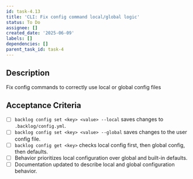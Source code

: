 ```yaml
---
id: task-4.13
title: 'CLI: Fix config command local/global logic'
status: To Do
assignee: []
created_date: '2025-06-09'
labels: []
dependencies: []
parent_task_id: task-4
---
```

## Description

Fix config commands to correctly use local or global config files

## Acceptance Criteria
- [ ] `backlog config set <key> <value> --local` saves changes to `.backlog/config.yml`.
- [ ] `backlog config set <key> <value> --global` saves changes to the user config file.
- [ ] `backlog config get <key>` checks local config first, then global config, then defaults.
- [ ] Behavior prioritizes local configuration over global and built-in defaults.
- [ ] Documentation updated to describe local and global configuration behavior.
